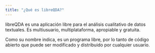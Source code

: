 ```yaml
---
title: "¿Qué es libreQDA?"
---
```


libreQDA es una aplicación libre para el análisis cualitativo de datos textuales. Es multiusuario, multiplataforma, apropiable y gratuita.

Como su nombre indica, es un programa libre, por lo tanto de código abierto que puede ser modificado y distribuido por cualquier usuario.
